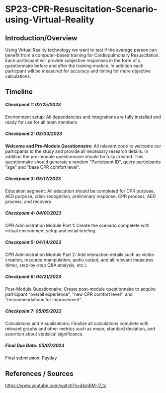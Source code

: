 # SP23-CPR-Resuscitation-Scenario-using-Virtual-Reality

## Introduction/Overview
Using Virtual Reality technology we want to test if the average person can benefit from a computer-based training for Cardiopulmonary Resuscitation. Each participant will provide subjective responses in the form of a questionnaire before and after the training module. In addition each particpant will be measured for accuracy and timing for more objective calculations.

## Timeline
##### Checkpoint 1: 02/25/2023
Environment setup:
All dependencies and integrations are fully installed and ready for use for all team members

##### Checkpoint 2: 03/03/2023
__Welcome and Pre-Module Questionnaire:__
All relevant code to welcome our particpants to the study and provide all necessary research details. In addition the pre-module questionnaire should be fully created. This questionnaire should generate a random "Participant ID", query participants "age" and "base CPR comfort level".

##### Checkpoint 3: 03/17/2023
Education segment:
All education should be completed for CPR purpose, AED purpose, crisis recognition, preliminary response, CPR process, AED process, and recovery.

##### Checkpoint 4: 04/01/2023
CPR Administration Module Part 1:
Create the scenario compelete with virtual environment setup and initial briefing.

##### Checkpoint 5: 04/14/2023
CPR Administration Module Part 2:
Add interaction details such as victim creation, resource manipulation, audio output, and all relevant measures (timer, step-by-step Q&A analysis, etc.).

##### Checkpoint 6: 04/21/2023
Post-Module Questionnaire:
Create post-module questionnaire to acquire participant "overall experience", "new CPR comfort level", and "recommendations for improvement".

##### Checkpoint 7: 05/05/2023
Calculations and Visualizations:
Finalize all calculations complete with relevant graphs and other metrics such as mean, standard deviation, and assertion about statisical significance.

##### Final Due Date: 05/07/2023
Final submission:
Payday

## References / Sources
https://www.youtube.com/watch?v=4kmBM-I7_tc

